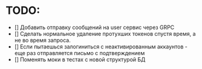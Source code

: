 # TODO:

- [] Добавить отправку сообщений на user сервис через GRPC
- [] Сделать нормальное удаление протухших токенов спустя время, а не во время запроса.
- [] Если пытаешься залогиниться с неактивированным аккаунтов - еще раз отправляется письмо с подтверждением
- [] Поменять моки в тестах с новой структурой БД
